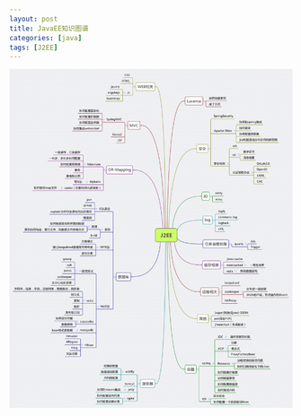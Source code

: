 ```yaml
---
layout: post
title: JavaEE知识图谱
categories: [java]
tags: [J2EE]
---
```

![j2ee_road](/album/J2EE.gif)
